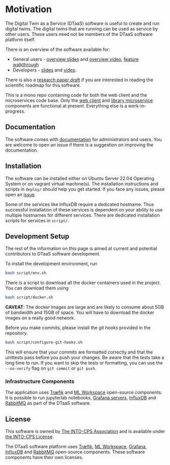 # Motivation

The Digital Twin as a Service (DTaaS) software
is useful to create and run digital twins.
The digital twins that are running can be
used as service by other users.
These users need not be members of
the DTaaS software platform itself.

There is an overview of the software available for:

* General users - 
  [overview slides](https://odin.cps.digit.au.dk/into-cps/dtaas/assets/DTaaS-short-intro.pdf)
  and
  [overview video](https://odin.cps.digit.au.dk/into-cps/dtaas/assets/videos/DTaaS-short-intro.mp4),
  [feature walkthrough](https://odin.cps.digit.au.dk/into-cps/dtaas/assets/videos/dtaas-v0.2.0-demo.mp4)
* Developers - [slides](https://odin.cps.digit.au.dk/into-cps/dtaas/assets/DTaaS-overview.pdf)
  and [video](https://odin.cps.digit.au.dk/into-cps/dtaas/assets/videos/DTaaS-overview.mkv).

There is also a
[research paper draft](https://arxiv.org/abs/2305.07244)
if you are interested in
reading the scientific roadmap for this software.

This is a mono repo containing code for
both the web client and the microservices code base.
Only the [web client](client) and
[library microservice](servers/lib)
components are functional at present.
Everything else is a work-in-progress.

## Documentation

The software comes with
[documentation](https://into-cps-association.github.io/DTaaS/)
for administrators and users.
You are welcome to open an issue
if there is a suggestion on improving the documentation.

## Installation

The software can be installed either on
Ubuntu Server 22.04 Operating System or
on vagrant virtual machine(s).
The installation instructions and scripts in `deploy/`
should help you get started.
If you face any issues,
please open an
[issue](https://github.com/INTO-CPS-Association/DTaaS/issues/new/choose).

Some of the services like InfluxDB
require a dedicated hostname.
Thus successful installation of these services
is dependent on your ability to use
multiple hostnames for different services.
There are dedicated installation scripts
for services in `script/`.

## Development Setup

The rest of the information on this page
is aimed at current and potential contributors
to DTaaS software development.

To install the development environment, run

```bash
bash script/env.sh
```

There is a script to download all the docker containers used in the project.
You can download them using

```bash
bash script/docker.sh
```

**CAVEAT**: The docker images are large and are likely to consume
about 5GB of bandwidth and 15GB of space.
You will have to download the docker images on a really good network.

Before you make commits, please install the git hooks provided in the repository.

```bash
bash script/configure-git-hooks.sh
```

This will ensure that your commits are formatted
correctly and that the unittests pass before you
push your changes.
Be aware that the tests take a long time to run.
If you want to skip the tests or formatting,
you can use the `--no-verify` flag
on `git commit` or `git push`.

### Infrastructure Components

The application uses
[Træfik](https://github.com/traefik/traefik) and
[ML Workspace](https://github.com/ml-tooling/ml-workspace)
open-source components.
It is possible to run jupyterlab notebooks,
[Grafana servers](script/grafana.sh),
[InfluxDB](script/influx.sh) and
[RabbitMQ](https://github.com/rabbitmq/rabbitmq-server)
as part of the DTaaS software.

## License

This software is owned by
[The INTO-CPS Association](https://into-cps.org/)
and is available under [the INTO-CPS License](./LICENSE.md).

The DTaaS software platform uses
[Træfik](https://github.com/traefik/traefik),
[ML Workspace](https://github.com/ml-tooling/ml-workspace),
[Grafana](https://github.com/grafana/grafana),
[InfluxDB](https://github.com/influxdata/influxdb) and
[RabbitMQ](https://github.com/rabbitmq/rabbitmq-server) 
open-source components. 
These software components have their own licenses.
